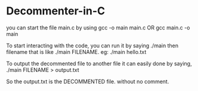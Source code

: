 # Decommenter-in-C

you can start the file main.c by using gcc -o main main.c OR gcc main.c -o main  

To start interacting with the code, you can run it by saying ./main then filename that is like ./main FILENAME. eg: ./main hello.txt

To output the decommented file to another file it can easily done by saying, ./main FILENAME > output.txt

So the output.txt is the DECOMMENTED file. without no comment.